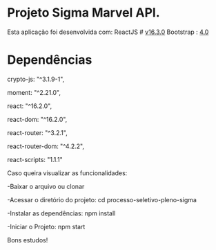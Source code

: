 # Projeto Sigma Marvel API.

Esta aplicação foi desenvolvida com:
 ReactJS # [v16.3.0](https://github.com/facebook/react/releases/tag/v16.3.0)
 Bootstrap : [4.0](https://getbootstrap.com/docs/4.0/getting-started/introduction/)
# Dependências
crypto-js: "^3.1.9-1",

moment: "^2.21.0",

react: "^16.2.0",

react-dom: "^16.2.0",

react-router: "^3.2.1",

react-router-dom: "^4.2.2",

react-scripts: "1.1.1"

Caso queira visualizar as funcionalidades:

-Baixar o arquivo ou clonar

-Acessar o diretório do projeto:
cd processo-seletivo-pleno-sigma

-Instalar as dependências:
npm install

-Iniciar o Projeto:
npm start

Bons estudos!

